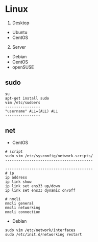 # Linux
1. Desktop
 + Ubuntu
 + CentOS
2. Server
 + Debian
 + CentOS
 + openSUSE

## sudo
```
su
apt-get install sudo
vim /etc/sudoers
----------------
"username" ALL=(ALL) ALL
----------------
```
## net
 + CentOS
```
# script
sudo vim /etc/sysconfig/network-scripts/
----------------------------------------

----------------------------------------
# ip
ip address
ip link show
ip link set ens33 up/down
ip link set ens33 dynamic on/off

# nmcli
nmcli general
nmcli networking
nmcli connection
```
 + Debian
```
sudo vim /etc/network/interfaces
sudo /etc/init.d/networking restart
```





